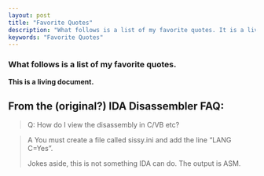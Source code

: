 ```yaml
---
layout: post
title: "Favorite Quotes"
description: "What follows is a list of my favorite quotes. It is a living document."
keywords: "Favorite Quotes"
---
```

### What follows is a list of my favorite quotes.

**__This is a living document.__**

## From the (original?) IDA Disassembler FAQ:
> Q: How do I view the disassembly in C/VB etc?

> A You must create a file called sissy.ini and add the line “LANG C=Yes”.
>  
> Jokes aside, this is not something IDA can do. The output is ASM.
